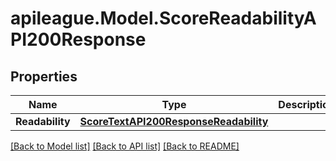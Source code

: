 # apileague.Model.ScoreReadabilityAPI200Response

## Properties

Name | Type | Description | Notes
------------ | ------------- | ------------- | -------------
**Readability** | [**ScoreTextAPI200ResponseReadability**](ScoreTextAPI200ResponseReadability.md) |  | [optional] 

[[Back to Model list]](../README.md#documentation-for-models) [[Back to API list]](../README.md#documentation-for-api-endpoints) [[Back to README]](../README.md)

